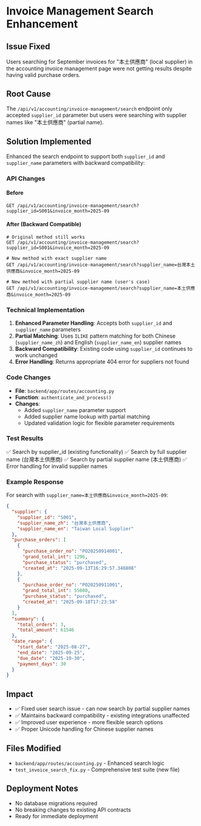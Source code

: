 # Invoice Management Search Enhancement

## Issue Fixed
Users searching for September invoices for "本土供應商" (local supplier) in the accounting invoice management page were not getting results despite having valid purchase orders.

## Root Cause
The `/api/v1/accounting/invoice-management/search` endpoint only accepted `supplier_id` parameter but users were searching with supplier names like "本土供應商" (partial name).

## Solution Implemented
Enhanced the search endpoint to support both `supplier_id` and `supplier_name` parameters with backward compatibility:

### API Changes

#### Before
```
GET /api/v1/accounting/invoice-management/search?supplier_id=S001&invoice_month=2025-09
```

#### After (Backward Compatible)
```
# Original method still works
GET /api/v1/accounting/invoice-management/search?supplier_id=S001&invoice_month=2025-09

# New method with exact supplier name
GET /api/v1/accounting/invoice-management/search?supplier_name=台灣本土供應商&invoice_month=2025-09

# New method with partial supplier name (user's case)
GET /api/v1/accounting/invoice-management/search?supplier_name=本土供應商&invoice_month=2025-09
```

### Technical Implementation
1. **Enhanced Parameter Handling**: Accepts both `supplier_id` and `supplier_name` parameters
2. **Partial Matching**: Uses `ILIKE` pattern matching for both Chinese (`supplier_name_zh`) and English (`supplier_name_en`) supplier names
3. **Backward Compatibility**: Existing code using `supplier_id` continues to work unchanged
4. **Error Handling**: Returns appropriate 404 error for suppliers not found

### Code Changes
- **File**: `backend/app/routes/accounting.py`
- **Function**: `authenticate_and_process()`
- **Changes**:
  - Added `supplier_name` parameter support
  - Added supplier name lookup with partial matching
  - Updated validation logic for flexible parameter requirements

### Test Results
✅ Search by supplier_id (existing functionality)
✅ Search by full supplier name (台灣本土供應商)
✅ Search by partial supplier name (本土供應商)
✅ Error handling for invalid supplier names

### Example Response
For search with `supplier_name=本土供應商&invoice_month=2025-09`:

```json
{
  "supplier": {
    "supplier_id": "S001",
    "supplier_name_zh": "台灣本土供應商",
    "supplier_name_en": "Taiwan Local Supplier"
  },
  "purchase_orders": [
    {
      "purchase_order_no": "PO20250914001",
      "grand_total_int": 1296,
      "purchase_status": "purchased",
      "created_at": "2025-09-13T16:29:57.348808"
    },
    {
      "purchase_order_no": "PO20250911001",
      "grand_total_int": 55000,
      "purchase_status": "purchased",
      "created_at": "2025-09-10T17:23:58"
    }
  ],
  "summary": {
    "total_orders": 3,
    "total_amount": 61546
  },
  "date_range": {
    "start_date": "2025-08-27",
    "end_date": "2025-09-25",
    "due_date": "2025-10-30",
    "payment_days": 30
  }
}
```

## Impact
- ✅ Fixed user search issue - can now search by partial supplier names
- ✅ Maintains backward compatibility - existing integrations unaffected
- ✅ Improved user experience - more flexible search options
- ✅ Proper Unicode handling for Chinese supplier names

## Files Modified
- `backend/app/routes/accounting.py` - Enhanced search logic
- `test_invoice_search_fix.py` - Comprehensive test suite (new file)

## Deployment Notes
- No database migrations required
- No breaking changes to existing API contracts
- Ready for immediate deployment